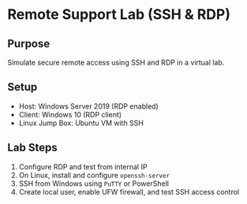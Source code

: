 # Remote Support Lab (SSH & RDP)

## Purpose
Simulate secure remote access using SSH and RDP in a virtual lab.

## Setup
- Host: Windows Server 2019 (RDP enabled)
- Client: Windows 10 (RDP client)
- Linux Jump Box: Ubuntu VM with SSH

## Lab Steps
1. Configure RDP and test from internal IP
2. On Linux, install and configure `openssh-server`
3. SSH from Windows using `PuTTY` or PowerShell
4. Create local user, enable UFW firewall, and test SSH access control
